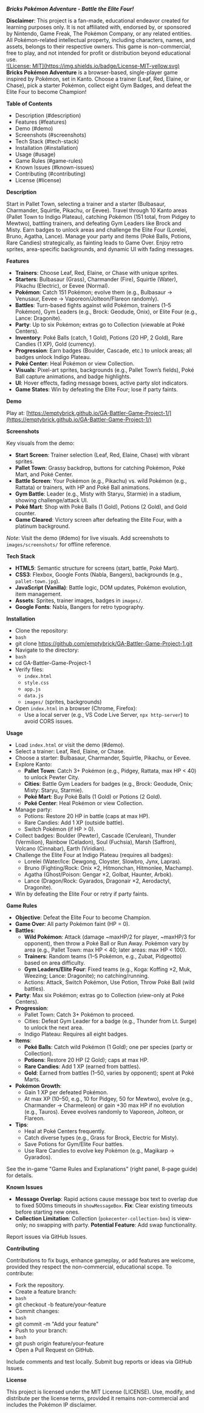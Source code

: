 ***Bricks Pokémon Adventure \- Battle the Elite Four\!***

**Disclaimer**: This project is a fan-made, educational endeavor created for learning purposes only. It is not affiliated with, endorsed by, or sponsored by Nintendo, Game Freak, The Pokémon Company, or any related entities. All Pokémon-related intellectual property, including characters, names, and assets, belongs to their respective owners. This game is non-commercial, free to play, and not intended for profit or distribution beyond educational use.  
[\!\[License: MIT\](https://img.shields.io/badge/License-MIT-yellow.svg)](https://opensource.org/licenses/MIT)  
**Bricks Pokémon Adventure** is a browser-based, single-player game inspired by Pokémon, set in Kanto. Choose a trainer (Leaf, Red, Elaine, or Chase), pick a starter Pokémon, collect eight Gym Badges, and defeat the Elite Four to become Champion\!

**Table of Contents**

* Description (\#description)  
* Features (\#features)  
* Demo (\#demo)  
* Screenshots (\#screenshots)  
* Tech Stack (\#tech-stack)  
* Installation (\#installation)  
* Usage (\#usage)  
* Game Rules (\#game-rules)  
* Known Issues (\#known-issues)  
* Contributing (\#contributing)  
* License (\#license)

**Description**

Start in Pallet Town, selecting a trainer and a starter (Bulbasaur, Charmander, Squirtle, Pikachu, or Eevee). Travel through 10 Kanto areas (Pallet Town to Indigo Plateau), catching Pokémon (151 total, from Pidgey to Mewtwo), battling trainers, and defeating Gym Leaders like Brock and Misty. Earn badges to unlock areas and challenge the Elite Four (Lorelei, Bruno, Agatha, Lance). Manage your party and items (Poké Balls, Potions, Rare Candies) strategically, as fainting leads to Game Over. Enjoy retro sprites, area-specific backgrounds, and dynamic UI with fading messages.

**Features**

* **Trainers**: Choose Leaf, Red, Elaine, or Chase with unique sprites.  
* **Starters**: Bulbasaur (Grass), Charmander (Fire), Squirtle (Water), Pikachu (Electric), or Eevee (Normal).  
* **Pokémon**: Catch 151 Pokémon; evolve them (e.g., Bulbasaur → Venusaur, Eevee → Vaporeon/Jolteon/Flareon randomly).  
* **Battles**: Turn-based fights against wild Pokémon, trainers (1–5 Pokémon), Gym Leaders (e.g., Brock: Geodude, Onix), or Elite Four (e.g., Lance: Dragonite).  
* **Party**: Up to six Pokémon; extras go to Collection (viewable at Poké Centers).  
* **Inventory**: Poké Balls (catch, 1 Gold), Potions (20 HP, 2 Gold), Rare Candies (1 XP), Gold (currency).  
* **Progression**: Earn badges (Boulder, Cascade, etc.) to unlock areas; all badges unlock Indigo Plateau.  
* **Poké Center**: Heal Pokémon or view Collection.  
* **Visuals**: Pixel-art sprites, backgrounds (e.g., Pallet Town’s fields), Poké Ball capture animations, and badge highlights.  
* **UI**: Hover effects, fading message boxes, active party slot indicators.  
* **Game States**: Win by defeating the Elite Four; lose if party faints.

**Demo**

Play at: [https://emptybrick.github.io/GA-Battler-Game-Project-1/](https://emptybrick.github.io/GA-Battler-Game-Project-1/)

**Screenshots**

Key visuals from the demo:

* **Start Screen**: Trainer selection (Leaf, Red, Elaine, Chase) with vibrant sprites.  
* **Pallet Town**: Grassy backdrop, buttons for catching Pokémon, Poké Mart, and Poké Center.  
* **Battle Screen**: Your Pokémon (e.g., Pikachu) vs. wild Pokémon (e.g., Rattata) or trainers, with HP and Poké Ball animations.  
* **Gym Battle**: Leader (e.g., Misty with Staryu, Starmie) in a stadium, showing challenge/attack UI.  
* **Poké Mart**: Shop with Poké Balls (1 Gold), Potions (2 Gold), and Gold counter.  
* **Game Cleared**: Victory screen after defeating the Elite Four, with a platinum background.

*Note*: Visit the demo (\#demo) for live visuals. Add screenshots to `images/screenshots/` for offline reference.

**Tech Stack**

* **HTML5**: Semantic structure for screens (start, battle, Poké Mart).  
* **CSS3**: Flexbox, Google Fonts (Nabla, Bangers), backgrounds (e.g., `pallet-town.jpg`).  
* **JavaScript (Vanilla)**: Battle logic, DOM updates, Pokémon evolution, item management.  
* **Assets**: Sprites, trainer images, badges in `images/`.  
* **Google Fonts**: Nabla, Bangers for retro typography.

**Installation**

* Clone the repository:  
* `bash`  
* git clone https://github.com/emptybrick/GA-Battler-Game-Project-1.git  
* Navigate to the directory:  
* `bash`  
* cd GA-Battler-Game-Project-1  
* Verify files:  
  * `index.html`  
  * `style.css`  
  * `app.js`  
  * `data.js`  
  * `images/` (sprites, backgrounds)  
* Open `index.html` in a browser (Chrome, Firefox):  
  * Use a local server (e.g., VS Code Live Server, `npx http-server`) to avoid CORS issues.

**Usage**

* Load `index.html` or visit the demo (\#demo).  
* Select a trainer: Leaf, Red, Elaine, or Chase.  
* Choose a starter: Bulbasaur, Charmander, Squirtle, Pikachu, or Eevee.  
* Explore Kanto:  
  * **Pallet Town**: Catch 3+ Pokémon (e.g., Pidgey, Rattata, max HP \< 40\) to unlock Pewter City.  
  * **Cities**: Battle Gym Leaders for badges (e.g., Brock: Geodude, Onix; Misty: Staryu, Starmie).  
  * **Poké Mart**: Buy Poké Balls (1 Gold) or Potions (2 Gold).  
  * **Poké Center**: Heal Pokémon or view Collection.  
* Manage party:  
  * Potions: Restore 20 HP in battle (caps at max HP).  
  * Rare Candies: Add 1 XP (outside battle).  
  * Switch Pokémon (if HP \> 0).  
* Collect badges: Boulder (Pewter), Cascade (Cerulean), Thunder (Vermilion), Rainbow (Celadon), Soul (Fuchsia), Marsh (Saffron), Volcano (Cinnabar), Earth (Viridian).  
* Challenge the Elite Four at Indigo Plateau (requires all badges):  
  * Lorelei (Water/Ice: Dewgong, Cloyster, Slowbro, Jynx, Lapras).  
  * Bruno (Fighting/Rock: Onix ×2, Hitmonchan, Hitmonlee, Machamp).  
  * Agatha (Ghost/Poison: Gengar ×2, Golbat, Haunter, Arbok).  
  * Lance (Dragon/Rock: Gyarados, Dragonair ×2, Aerodactyl, Dragonite).  
* Win by defeating the Elite Four or retry if party faints.

**Game Rules**

* **Objective**: Defeat the Elite Four to become Champion.  
* **Game Over**: All party Pokémon faint (HP \= 0).  
* **Battles**:  
  * **Wild Pokémon**: Attack (damage \~maxHP/2 for player, \~maxHP/3 for opponent), then throw a Poké Ball or Run Away. Pokémon vary by area (e.g., Pallet Town: max HP \< 40; later areas: max HP \< 100).  
  * **Trainers**: Random teams (1–5 Pokémon, e.g., Zubat, Pidgeotto) based on area difficulty.  
  * **Gym Leaders/Elite Four**: Fixed teams (e.g., Koga: Koffing ×2, Muk, Weezing; Lance: Dragonite); no catching/running.  
  * Actions: Attack, Switch Pokémon, Use Potion, Throw Poké Ball (wild battles).  
* **Party**: Max six Pokémon; extras go to Collection (view-only at Poké Centers).  
* **Progression**:  
  * Pallet Town: Catch 3+ Pokémon to proceed.  
  * Cities: Defeat Gym Leader for a badge (e.g., Thunder from Lt. Surge) to unlock the next area.  
  * Indigo Plateau: Requires all eight badges.  
* **Items**:  
  * **Poké Balls**: Catch wild Pokémon (1 Gold); one per species (party or Collection).  
  * **Potions**: Restore 20 HP (2 Gold); caps at max HP.  
  * **Rare Candies**: Add 1 XP (earned from battles).  
  * **Gold**: Earned from battles (1–50, varies by opponent); spent at Poké Marts.  
* **Pokémon Growth**:  
  * Gain 1 XP per defeated Pokémon.  
  * At max XP (10–50, e.g., 10 for Pidgey, 50 for Mewtwo), evolve (e.g., Charmander → Charmeleon) or gain \+30 max HP if no evolution (e.g., Tauros). Eevee evolves randomly to Vaporeon, Jolteon, or Flareon.  
* **Tips**:  
  * Heal at Poké Centers frequently.  
  * Catch diverse types (e.g., Grass for Brock, Electric for Misty).  
  * Save Potions for Gym/Elite Four battles.  
  * Use Rare Candies to evolve key Pokémon (e.g., Magikarp → Gyarados).

See the in-game "Game Rules and Explanations" (right panel, 8-page guide) for details.

**Known Issues**

* **Message Overlap**: Rapid actions cause message box text to overlap due to fixed 500ms timeouts in `showMessageBox`. **Fix**: Clear existing timeouts before starting new ones.  
* **Collection Limitation**: Collection (`pokecenter-collection-box`) is view-only; no swapping with party. **Potential Feature**: Add swap functionality.

Report issues via GitHub Issues.

**Contributing**

Contributions to fix bugs, enhance gameplay, or add features are welcome, provided they respect the non-commercial, educational scope. To contribute:

* Fork the repository.  
* Create a feature branch:  
* `bash`  
* git checkout \-b feature/your-feature  
* Commit changes:  
* `bash`  
* git commit \-m "Add your feature"  
* Push to your branch:  
* `bash`  
* git push origin feature/your-feature  
* Open a Pull Request on GitHub.

Include comments and test locally. Submit bug reports or ideas via GitHub Issues.

**License**

This project is licensed under the MIT License (LICENSE). Use, modify, and distribute per the license terms, provided it remains non-commercial and includes the Pokémon IP disclaimer.
